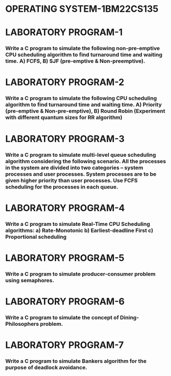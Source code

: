 # OPERATING SYSTEM-1BM22CS135
<h1>LABORATORY PROGRAM-1</h1>
<h3>Write a C program to simulate the following non-pre-emptive CPU scheduling algorithm to find turnaround time and waiting time.
A) FCFS, B) SJF (pre-emptive & Non-preemptive).</h3>
<h1>LABORATORY PROGRAM-2</h1>
<h3>Write a C program to simulate the following CPU scheduling algorithm to find turnaround time and waiting time.
A) Priority (pre-emptive & Non-pre-emptive), 
B) Round Robin (Experiment with different quantum sizes for RR algorithm)</h3>
<h1>LABORATORY PROGRAM-3</h1>
<h3>Write a C program to simulate multi-level queue scheduling algorithm considering the following scenario. All the processes in the system are divided into two categories – system processes and user processes. System processes are to be given higher priority than user processes. Use FCFS scheduling for the processes in each queue.</h3>
<h1>LABORATORY PROGRAM-4</h1>
<h3>Write a C program to simulate Real-Time CPU Scheduling algorithms:
a) Rate-Monotonic 
b) Earliest-deadline First
c) Proportional scheduling</h3>
<h1>LABORATORY PROGRAM-5</h1>
<h3>Write a C program to simulate producer-consumer problem using semaphores.</h3>
<h1>LABORATORY PROGRAM-6</h1>
<h3>Write a C program to simulate the concept of Dining-Philosophers problem.</h3>
<h1>LABORATORY PROGRAM-7</h1>
<h3>Write a C program to simulate Bankers algorithm for the purpose of deadlock avoidance.</h3>
